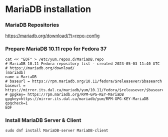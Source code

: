 
# MariaDB installation

### MariaDB Repositories

https://mariadb.org/download/?t=repo-config

### Prepare MariaDB 10.11 repo for Fedora 37

```
cat << "EOF" > /etc/yum.repos.d/MariaDB.repo 
# MariaDB 10.11 Fedora repository list - created 2023-05-03 11:40 UTC
# https://mariadb.org/download/
[mariadb]
name = MariaDB
# baseurl = https://rpm.mariadb.org/10.11/fedora/$releasever/$basearch
baseurl = https://mirror.its.dal.ca/mariadb/yum/10.11/fedora/$releasever/$basearch
# gpgkey= https://rpm.mariadb.org/RPM-GPG-KEY-MariaDB
gpgkey=https://mirror.its.dal.ca/mariadb/yum/RPM-GPG-KEY-MariaDB
gpgcheck=1
EOF
```

### Install MariaDB Server & Client
```
sudo dnf install MariaDB-server MariaDB-client
```

